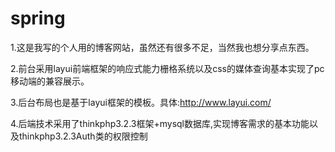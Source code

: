 # spring 
1.这是我写的个人用的博客网站，虽然还有很多不足，当然我也想分享点东西。

2.前台采用layui前端框架的响应式能力栅格系统以及css的媒体查询基本实现了pc移动端的兼容展示。

3.后台布局也是基于layui框架的模板。具体:http://www.layui.com/

4.后端技术采用了thinkphp3.2.3框架+mysql数据库,实现博客需求的基本功能以及thinkphp3.2.3Auth类的权限控制

